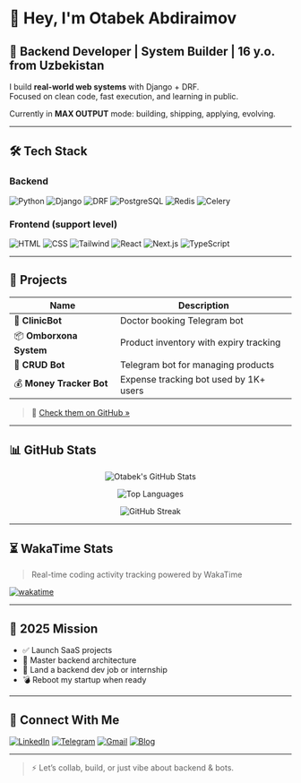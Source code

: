 # 👋 Hey, I'm Otabek Abdiraimov

## 🧠 Backend Developer | System Builder | 16 y.o. from Uzbekistan

I build **real-world web systems** with Django + DRF.  
Focused on clean code, fast execution, and learning in public.

Currently in **MAX OUTPUT** mode: building, shipping, applying, evolving.

---

## 🛠 Tech Stack

### Backend  
![Python](https://img.shields.io/badge/Python-3776AB?style=flat&logo=python&logoColor=white)
![Django](https://img.shields.io/badge/Django-092E20?style=flat&logo=django&logoColor=white)
![DRF](https://img.shields.io/badge/DRF-red?style=flat&logo=django&logoColor=white)
![PostgreSQL](https://img.shields.io/badge/PostgreSQL-336791?style=flat&logo=postgresql&logoColor=white)
![Redis](https://img.shields.io/badge/Redis-DC382D?style=flat&logo=redis&logoColor=white)
![Celery](https://img.shields.io/badge/Celery-37814A?style=flat)

### Frontend (support level)  
![HTML](https://img.shields.io/badge/HTML5-E34F26?style=flat&logo=html5&logoColor=white)
![CSS](https://img.shields.io/badge/CSS3-1572B6?style=flat&logo=css3&logoColor=white)
![Tailwind](https://img.shields.io/badge/TailwindCSS-06B6D4?style=flat&logo=tailwind-css&logoColor=white)
![React](https://img.shields.io/badge/React-61DAFB?style=flat&logo=react&logoColor=black)
![Next.js](https://img.shields.io/badge/Next.js-000000?style=flat&logo=next.js&logoColor=white)
![TypeScript](https://img.shields.io/badge/TypeScript-3178C6?style=flat&logo=typescript&logoColor=white)

---

## 🧪 Projects

| Name | Description |
|------|-------------|
| 🏥 **ClinicBot** | Doctor booking Telegram bot |
| 📦 **Omborxona System** | Product inventory with expiry tracking |
| 🛒 **CRUD Bot** | Telegram bot for managing products |
| 💰 **Money Tracker Bot** | Expense tracking bot used by 1K+ users |

> 🔗 [Check them on GitHub »](https://github.com/abdiraimov-otabek)

---

## 📊 GitHub Stats

<div align="center">

![Otabek's GitHub Stats](https://github-readme-stats.vercel.app/api?username=abdiraimov-otabek&show_icons=true&theme=radical&border_radius=10&hide_title=true)

![Top Languages](https://github-readme-stats.vercel.app/api/top-langs/?username=abdiraimov-otabek&layout=compact&theme=radical&hide_title=true)

![GitHub Streak](https://github-readme-streak-stats.herokuapp.com?user=abdiraimov-otabek&theme=radical&date_format=M%20j%5B%2C%20Y%5D)

</div>

---

## ⏳ WakaTime Stats

> Real-time coding activity tracking powered by WakaTime

[![wakatime](https://wakatime.com/badge/user/97c43b4d-2642-4816-b891-c56dab220a63.svg)](https://wakatime.com/@97c43b4d-2642-4816-b891-c56dab220a63)

---

## 🎯 2025 Mission

- ✅ Launch SaaS projects  
- 🧠 Master backend architecture  
- 💼 Land a backend dev job or internship  
- 💣 Reboot my startup when ready  

---

## 🔗 Connect With Me

[![LinkedIn](https://img.shields.io/badge/LinkedIn-0A66C2?style=flat&logo=linkedin&logoColor=white)](https://linkedin.com/in/otabek-abdiraimov)
[![Telegram](https://img.shields.io/badge/Telegram-2CA5E0?style=flat&logo=telegram&logoColor=white)](https://t.me/otabek_abdiraimov)
[![Gmail](https://img.shields.io/badge/Gmail-D14836?style=flat&logo=gmail&logoColor=white)](mailto:otabekabdiraimovv@gmail.com)
[![Blog](https://img.shields.io/badge/Blog-Telegram-blue?style=flat)](https://t.me/otabekabdiraimov_blog)

---

> ⚡ Let’s collab, build, or just vibe about backend & bots.
